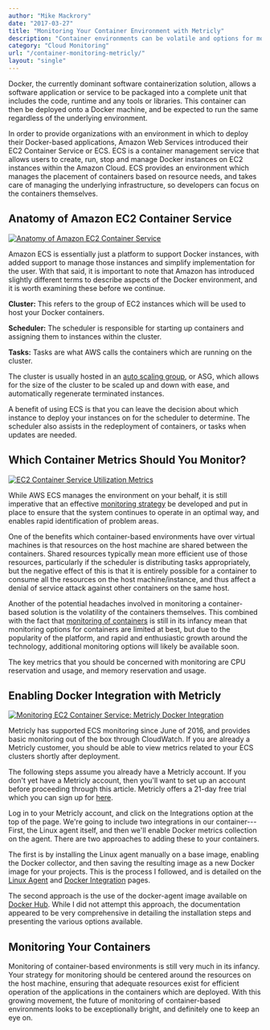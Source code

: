 ```yaml
---
author: "Mike Mackrory"
date: "2017-03-27"
title: "Monitoring Your Container Environment with Metricly"
description: "Container environments can be volatile and options for monitoring them effectively are few. Here's how to craft a monitoring plan for maximum stability."
category: "Cloud Monitoring"
url: "/container-monitoring-metricly/"
layout: "single"
---
```

Docker, the currently dominant software containerization solution, allows a software application or service to be packaged into a complete unit that includes the code, runtime and any tools or libraries. This container can then be deployed onto a Docker machine, and be expected to run the same regardless of the underlying environment.

In order to provide organizations with an environment in which to deploy their Docker-based applications, Amazon Web Services introduced their EC2 Container Service or ECS. ECS is a container management service that allows users to create, run, stop and manage Docker instances on EC2 instances within the Amazon Cloud. ECS provides an environment which manages the placement of containers based on resource needs, and takes care of managing the underlying infrastructure, so developers can focus on the containers themselves.

Anatomy of Amazon EC2 Container Service
---------------------------------------

[![Anatomy of Amazon EC2 Container Service](https://s3-us-west-2.amazonaws.com/com-netuitive-app-usw2-public/wp-content/uploads/2017/07/ECSIcon.png)](https://s3-us-west-2.amazonaws.com/com-netuitive-app-usw2-public/wp-content/uploads/2017/07/ECSIcon.png)

Amazon ECS is essentially just a platform to support Docker instances, with added support to manage those instances and simplify implementation for the user. With that said, it is important to note that Amazon has introduced slightly different terms to describe aspects of the Docker environment, and it is worth examining these before we continue.

**Cluster:** This refers to the group of EC2 instances which will be used to host your Docker containers.

**Scheduler:** The scheduler is responsible for starting up containers and assigning them to instances within the cluster.

**Tasks:** Tasks are what AWS calls the containers which are running on the cluster.

The cluster is usually hosted in an [auto scaling group](/optimize-auto-scale-groups-asg-tuning-report), or ASG, which allows for the size of the cluster to be scaled up and down with ease, and automatically regenerate terminated instances.

A benefit of using ECS is that you can leave the decision about which instance to deploy your instances on for the scheduler to determine. The scheduler also assists in the redeployment of containers, or tasks when updates are needed.

Which Container Metrics Should You Monitor?
-------------------------------------------

[![EC2 Container Service Utilization Metrics](https://s3-us-west-2.amazonaws.com/com-netuitive-app-usw2-public/wp-content/uploads/2017/07/ECSUtilizationMetrics-1024x320.png)](https://s3-us-west-2.amazonaws.com/com-netuitive-app-usw2-public/wp-content/uploads/2017/07/ECSUtilizationMetrics.png)

While AWS ECS manages the environment on your behalf, it is still imperative that an effective [monitoring strategy](/evaluate-monitoring-strategy) be developed and put in place to ensure that the system continues to operate in an optimal way, and enables rapid identification of problem areas.

One of the benefits which container-based environments have over virtual machines is that resources on the host machine are shared between the containers. Shared resources typically mean more efficient use of those resources, particularly if the scheduler is distributing tasks appropriately, but the negative effect of this is that it is entirely possible for a container to consume all the resources on the host machine/instance, and thus affect a denial of service attack against other containers on the same host.

Another of the potential headaches involved in monitoring a container-based solution is the volatility of the containers themselves. This combined with the fact that [monitoring of containers](/monitor-performance-docker-containers) is still in its infancy mean that monitoring options for containers are limited at best, but due to the popularity of the platform, and rapid and enthusiastic growth around the technology, additional monitoring options will likely be available soon.

The key metrics that you should be concerned with monitoring are CPU reservation and usage, and memory reservation and usage.

Enabling Docker Integration with Metricly
------------------------------------------

[![Monitoring EC2 Container Service: Metricly Docker Integration](https://s3-us-west-2.amazonaws.com/com-netuitive-app-usw2-public/wp-content/uploads/2016/04/integrations-docker.png)](https://s3-us-west-2.amazonaws.com/com-netuitive-app-usw2-public/wp-content/uploads/2016/04/integrations-docker.png)

Metricly has supported ECS monitoring since June of 2016, and provides basic monitoring out of the box through CloudWatch. If you are already a Metricly customer, you should be able to view metrics related to your ECS clusters shortly after deployment.

The following steps assume you already have a Metricly account. If you don't yet have a Metricly account, then you'll want to set up an account before proceeding through this article. Metricly offers a 21-day free trial which you can sign up for [here](/signup).

Log in to your Metricly account, and click on the Integrations option at the top of the page. We're going to include two integrations in our container---First, the Linux agent itself, and then we'll enable Docker metrics collection on the agent. There are two approaches to adding these to your containers.

The first is by installing the Linux agent manually on a base image, enabling the Docker collector, and then saving the resulting image as a new Docker image for your projects. This is the process I followed, and is detailed on the [Linux Agent](https://docs.metricly.com/integrations/agents/linux-agent/) and [Docker Integration](https://docs.metricly.com/integrations/docker/) pages.

The second approach is the use of the docker-agent image available on [Docker Hub](https://hub.docker.com/r/netuitive/docker-agent/). While I did not attempt this approach, the documentation appeared to be very comprehensive in detailing the installation steps and presenting the various options available.

Monitoring Your Containers
--------------------------

Monitoring of container-based environments is still very much in its infancy. Your strategy for monitoring should be centered around the resources on the host machine, ensuring that adequate resources exist for efficient operation of the applications in the containers which are deployed. With this growing movement, the future of monitoring of container-based environments looks to be exceptionally bright, and definitely one to keep an eye on.

